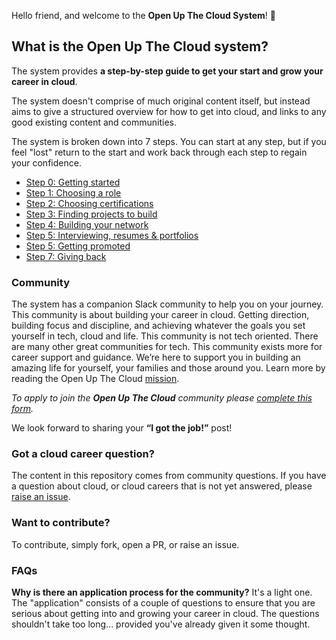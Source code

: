 
Hello friend, and welcome to the **Open Up The Cloud System**! 👋 

## What is the Open Up The Cloud system?

The system provides **a step-by-step guide to get your start and grow your career in cloud**. 

The system doesn't comprise of much original content itself, but instead aims to give a structured overview for how to get into cloud, and links to any good existing content and communities. 

The system is broken down into 7 steps. You can start at any step, but if you feel "lost" return to the start and work back through each step to regain your confidence. 

- [Step 0: Getting started](https://openupthecloud.github.io/system/step-0-getting-started)
- [Step 1: Choosing a role](https://openupthecloud.github.io/system/step-1-roles)
- [Step 2: Choosing certifications](https://openupthecloud.github.io/system/step-2-certs)
- [Step 3: Finding projects to build](https://openupthecloud.github.io/system/step-3-projects)
- [Step 4: Building your network](https://openupthecloud.github.io/system/step-4-networking)
- [Step 5: Interviewing, resumes & portfolios](https://openupthecloud.github.io/system/step-5-interviews-resumes-portfolio)
- [Step 5: Getting promoted](https://openupthecloud.github.io/system/step-6-getting-promoted)
- [Step 7: Giving back](https://openupthecloud.github.io/system/step-7-giving-back)

### Community

The system has a companion Slack community to help you on your journey. This community is about building your career in cloud. Getting direction, building focus and discipline, and achieving whatever the goals you set yourself in tech, cloud and life. This community is not tech oriented. There are many other great communities for tech. This community exists more for career support and guidance. We’re here to support you in building an amazing life for yourself, your families and those around you. Learn more by reading the Open Up The Cloud [mission](https://openupthecloud.com/mission).

*To apply to join the **Open Up The Cloud** community please [complete this form](https://openupthecloud.com/community).*

We look forward to sharing your **“I got the job!”** post!

### Got a cloud career question? 

The content in this repository comes from community questions. If you have a question about cloud, or cloud careers that is not yet answered, please [raise an issue](https://github.com/openupthecloud/system/issues/new). 

### Want to contribute?

To contribute, simply fork, open a PR, or raise an issue. 

### FAQs

**Why is there an application process for the community?** It's a light one. The "application" consists of a couple of questions to ensure that you are serious about getting into and growing your career in cloud. The questions shouldn't take too long... provided you've already given it some thought. 



